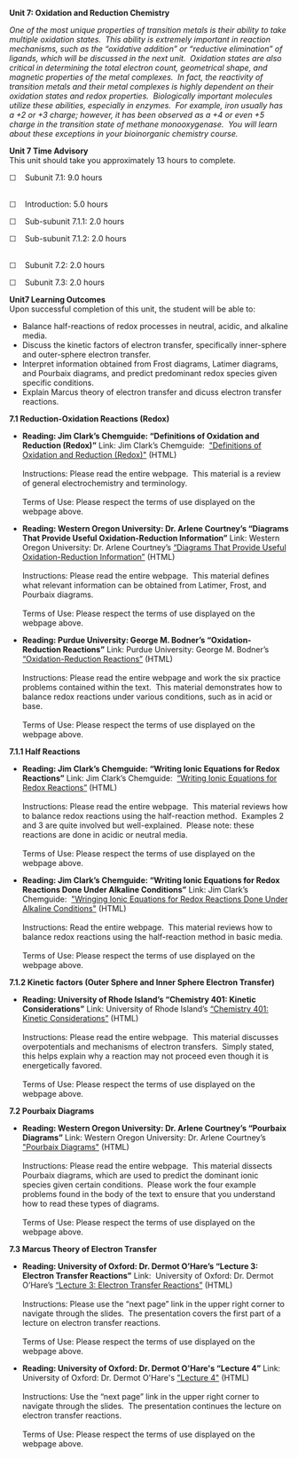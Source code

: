**Unit 7: Oxidation and Reduction Chemistry** <span id="7"></span> 

*One of the most unique properties of transition metals is their ability
to take multiple oxidation states.  This ability is extremely important
in reaction mechanisms, such as the “oxidative addition” or “reductive
elimination” of ligands, which will be discussed in the next unit. 
Oxidation states are also critical in determining the total electron
count, geometrical shape, and magnetic properties of the metal
complexes.  In fact, the reactivity of transition metals and their metal
complexes is highly dependent on their oxidation states and redox
properties.  Biologically important molecules utilize these abilities,
especially in enzymes.  For example, iron usually has a +2 or +3 charge;
however, it has been observed as a +4 or even +5 charge in the
transition state of methane monooxygenase.  You will learn about these
exceptions in your bioinorganic chemistry course.*

**Unit 7 Time Advisory**  
This unit should take you approximately 13 hours to complete.  
  
 ☐    Subunit 7.1: 9.0 hours  
  

☐    Introduction: 5.0 hours  
  
 ☐    Sub-subunit 7.1.1: 2.0 hours  
  
 ☐    Sub-subunit 7.1.2: 2.0 hours  
  

☐    Subunit 7.2: 2.0 hours  
  
 ☐    Subunit 7.3: 2.0 hours  

**Unit7 Learning Outcomes**  
Upon successful completion of this unit, the student will be able to:  
  
-   Balance half-reactions of redox processes in neutral, acidic, and
    alkaline media.
-   Discuss the kinetic factors of electron transfer, specifically
    inner-sphere and outer-sphere electron transfer.
-   Interpret information obtained from Frost diagrams, Latimer
    diagrams, and Pourbaix diagrams, and predict predominant redox
    species given specific conditions.
-   Explain Marcus theory of electron transfer and dicuss electron
    transfer reactions.

**7.1 Reduction-Oxidation Reactions (Redox)** <span id="7.1"></span> 
-   **Reading: Jim Clark’s Chemguide: “Definitions of Oxidation and
    Reduction (Redox)”**
    Link: Jim Clark’s Chemguide:  ["Definitions of Oxidation and
    Reduction
    (Redox)"](http://www.chemguide.co.uk/inorganic/redox/definitions.html#top) (HTML)  
        
     Instructions: Please read the entire webpage.  This material is a
    review of general electrochemistry and terminology.  
        
     Terms of Use: Please respect the terms of use displayed on the
    webpage above.

-   **Reading: Western Oregon University: Dr. Arlene Courtney’s
    “Diagrams That Provide Useful Oxidation-Reduction Information”**
    Link: Western Oregon University: Dr. Arlene Courtney’s [“Diagrams
    That Provide Useful Oxidation-Reduction
    Information”](http://www.wou.edu/las/physci/ch462/redox.htm) (HTML)  
        
     Instructions: Please read the entire webpage.  This material
    defines what relevant information can be obtained from Latimer,
    Frost, and Pourbaix diagrams.              
        
     Terms of Use: Please respect the terms of use displayed on the
    webpage above.

-   **Reading: Purdue University: George M. Bodner’s
    “Oxidation-Reduction Reactions”**
    Link: Purdue University: George M. Bodner’s [“Oxidation-Reduction
    Reactions”](http://chemed.chem.purdue.edu/genchem/topicreview/bp/ch19/oxred_2.php) (HTML)  
        
     Instructions: Please read the entire webpage and work the six
    practice problems contained within the text.  This material
    demonstrates how to balance redox reactions under various
    conditions, such as in acid or base.  
        
     Terms of Use: Please respect the terms of use displayed on the
    webpage above. 

**7.1.1 Half Reactions** <span id="7.1.1"></span> 
-   **Reading: Jim Clark’s Chemguide: “Writing Ionic Equations for Redox
    Reactions”**
    Link: Jim Clark’s Chemguide:  [“Writing Ionic Equations for Redox
    Reactions”](http://www.chemguide.co.uk/inorganic/redox/equations.html#top) (HTML)  
        
     Instructions: Please read the entire webpage.  This material
    reviews how to balance redox reactions using the half-reaction
    method.  Examples 2 and 3 are quite involved but well-explained. 
    Please note: these reactions are done in acidic or neutral media.  
        
     Terms of Use: Please respect the terms of use displayed on the
    webpage above.

-   **Reading: Jim Clark’s Chemguide: “Writing Ionic Equations for Redox
    Reactions Done Under Alkaline Conditions”**
    Link: Jim Clark’s Chemguide:  ["Wringing Ionic Equations for Redox
    Reactions Done Under Alkaline
    Conditions"](http://www.chemguide.co.uk/inorganic/redox/equations2.html#top%20) (HTML)  
        
     Instructions: Read the entire webpage.  This material reviews how
    to balance redox reactions using the half-reaction method in basic
    media.   
        
     Terms of Use: Please respect the terms of use displayed on the
    webpage above.

**7.1.2 Kinetic factors (Outer Sphere and Inner Sphere Electron
Transfer)** <span id="7.1.2"></span> 
-   **Reading: University of Rhode Island’s “Chemistry 401: Kinetic
    Considerations”**
    Link: University of Rhode Island’s [“Chemistry 401: Kinetic
    Considerations”](http://bilbo.chm.uri.edu/CHM401/redoxkineticsandmechanisms.html) (HTML)  
        
     Instructions: Please read the entire webpage.  This material
    discusses overpotentials and mechanisms of electron transfers. 
    Simply stated, this helps explain why a reaction may not proceed
    even though it is energetically favored.   
        
     Terms of Use: Please respect the terms of use displayed on the
    webpage above.

**7.2 Pourbaix Diagrams** <span id="7.2"></span> 
-   **Reading: Western Oregon University: Dr. Arlene Courtney’s
    “Pourbaix Diagrams”**
    Link: Western Oregon University: Dr. Arlene Courtney’s ["Pourbaix
    Diagrams"](http://www.wou.edu/las/physci/ch412/pourbaix.htm) (HTML)  
        
     Instructions: Please read the entire webpage.  This material
    dissects Pourbaix diagrams, which are used to predict the dominant
    ionic species given certain conditions.  Please work the four
    example problems found in the body of the text to ensure that you
    understand how to read these types of diagrams.  
        
     Terms of Use: Please respect the terms of use displayed on the
    webpage above.

**7.3 Marcus Theory of Electron Transfer** <span id="7.3"></span> 
-   **Reading: University of Oxford: Dr. Dermot O’Hare’s “Lecture 3:
    Electron Transfer Reactions”**
    Link:  University of Oxford: Dr. Dermot O’Hare’s [“Lecture 3:
    Electron Transfer
    Reactions”](http://www.chem.ox.ac.uk/icl/dermot/mechanism1/lecture3/default.html) (HTML)  
        
     Instructions: Please use the “next page” link in the upper right
    corner to navigate through the slides.  The presentation covers the
    first part of a lecture on electron transfer reactions.  
        
     Terms of Use: Please respect the terms of use displayed on the
    webpage above.

-   **Reading: University of Oxford: Dr. Dermot O'Hare's “Lecture 4”**
    Link:  University of Oxford: Dr. Dermot O'Hare's ["Lecture
    4"](http://www.chem.ox.ac.uk/icl/dermot/mechanism1/lecture4/default.html) (HTML)  
        
     Instructions: Use the “next page” link in the upper right corner to
    navigate through the slides.  The presentation continues the lecture
    on electron transfer reactions.  
        
     Terms of Use: Please respect the terms of use displayed on the
    webpage above.


